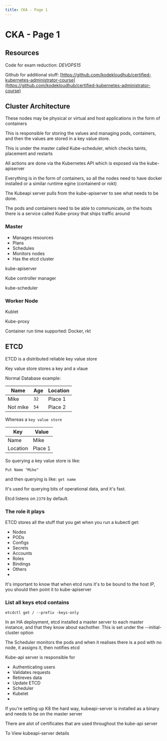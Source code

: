 ```yaml
---
title: CKA - Page 1
---
```


# CKA - Page 1

## Resources

Code for exam reduction: *DEVOPS15*

Github for additional stuff: [https://github.com/kodekloudhub/certified-kubernetes-administrator-course](https://github.com/kodekloudhub/certified-kubernetes-administrator-course)

## Cluster Architecture

These nodes may be physical or virtual and host applications in the form of containers

This is responsible for storing the values and managing pods, containers, and then the values are stored in a key value store.

This is under the master called Kube-scheduler, which checks taints, placement and restarts

All actions are done via the Kubernetes API which is exposed via the kube-apiserver

Everything is in the form of containers, so all the nodes need to have docker installed or a similar runtime egine (containerd or rokt)

The Kubeapi server pulls from the kube-apiserver to see what needs to be done.

The pods and containers need to be able to communicate, on the hosts there is a service called Kube-proxy that ships traffic around

### Master

* Manages resources
* Plans
* Schedules
* Monitors nodes
* Has the etcd cluster

kube-apiserver

Kube controller manager

kube-scheduler

### Worker Node

Kublet

Kube-proxy

Container run time supported: Docker, rkt

## ETCD

ETCD is a distributed reliable key value store

Key value store stores a key and a vlaue

Normal Database example:

| Name     | Age  | Location |
|----------|------|----------|
| Mike     | `32` | Place 1  |
| Not mike | `54` | Place 2  |


Whereas a `key value store`

| Key      | Value   |
|----------|---------|
| Name     | Mike    |
| Location | Place 1 |

So querying a key value store is like:

`Put Name "Mike"`

and then querying is like: `get name`

It's used for querying bits of operational data, and it's fast.

Etcd listens on `2379` by default. 

### The role it plays

ETCD stores all the stuff that you get when you run a kubectl get:

* Nodes
* PODs
* Configs
* Secrets
* Accounts
* Roles
* Bindings
* Others
* 
It's important to know that when etcd runs it's to be bound to the host IP, you should then point it to kube-apiserver


### List all keys etcd contains

```shell
etcdctl get / --prefix -keys-only
```

In an HA deployment, etcd installed a master server to each master instance, and that they know about eachother. This is set under the --initial-cluster option



The Scheduler monitors the pods and when it realises there is a pod with no node, it assigns it, then notifies etcd

Kube-api server is responsible for

* Authenticating users
* Validates requests
* Retireves data
* Update ETCD
* Scheduler
* Kubelet
* 
If you're setting up K8 the hard way, kubeapi-server is installed as a binary and needs to be on the master server

There are alot of certificates that are used throughout the kube-api server

To View kubeapi-server details




